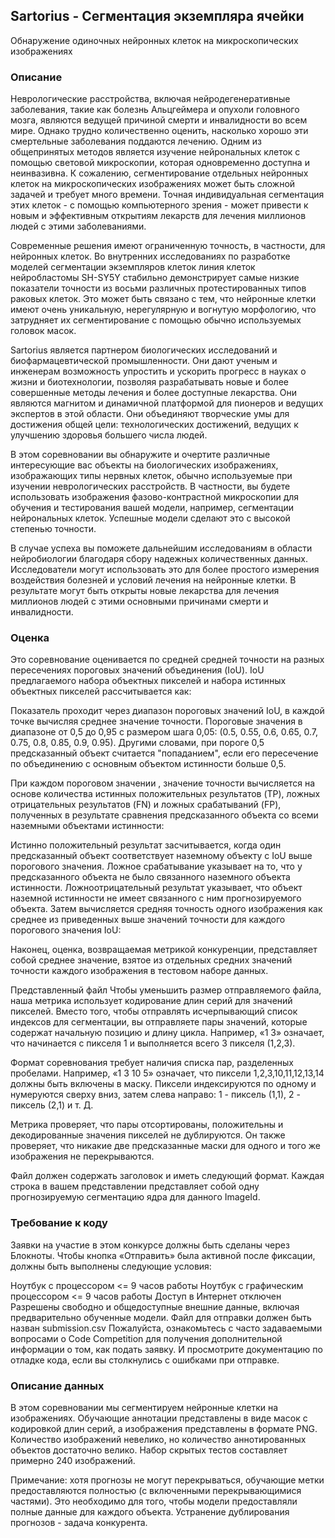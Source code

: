 ## Sartorius - Сегментация экземпляра ячейки
Обнаружение одиночных нейронных клеток на микроскопических изображениях

### Описание
Неврологические расстройства, включая нейродегенеративные заболевания, такие как болезнь Альцгеймера и опухоли головного мозга, являются ведущей причиной смерти и инвалидности во всем мире. Однако трудно количественно оценить, насколько хорошо эти смертельные заболевания поддаются лечению. Одним из общепринятых методов является изучение нейрональных клеток с помощью световой микроскопии, которая одновременно доступна и неинвазивна. К сожалению, сегментирование отдельных нейронных клеток на микроскопических изображениях может быть сложной задачей и требует много времени. Точная индивидуальная сегментация этих клеток - с помощью компьютерного зрения - может привести к новым и эффективным открытиям лекарств для лечения миллионов людей с этими заболеваниями.



Современные решения имеют ограниченную точность, в частности, для нейронных клеток. Во внутренних исследованиях по разработке моделей сегментации экземпляров клеток линия клеток нейробластомы SH-SY5Y стабильно демонстрирует самые низкие показатели точности из восьми различных протестированных типов раковых клеток. Это может быть связано с тем, что нейронные клетки имеют очень уникальную, нерегулярную и вогнутую морфологию, что затрудняет их сегментирование с помощью обычно используемых головок масок.

Sartorius является партнером биологических исследований и биофармацевтической промышленности. Они дают ученым и инженерам возможность упростить и ускорить прогресс в науках о жизни и биотехнологии, позволяя разрабатывать новые и более совершенные методы лечения и более доступные лекарства. Они являются магнитом и динамичной платформой для пионеров и ведущих экспертов в этой области. Они объединяют творческие умы для достижения общей цели: технологических достижений, ведущих к улучшению здоровья большего числа людей.

В этом соревновании вы обнаружите и очертите различные интересующие вас объекты на биологических изображениях, изображающих типы нервных клеток, обычно используемые при изучении неврологических расстройств. В частности, вы будете использовать изображения фазово-контрастной микроскопии для обучения и тестирования вашей модели, например, сегментации нейрональных клеток. Успешные модели сделают это с высокой степенью точности.

В случае успеха вы поможете дальнейшим исследованиям в области нейробиологии благодаря сбору надежных количественных данных. Исследователи могут использовать это для более простого измерения воздействия болезней и условий лечения на нейронные клетки. В результате могут быть открыты новые лекарства для лечения миллионов людей с этими основными причинами смерти и инвалидности.


### Оценка
Это соревнование оценивается по средней средней точности на разных пересечениях пороговых значений объединения (IoU). IoU предлагаемого набора объектных пикселей и набора истинных объектных пикселей рассчитывается как:


Показатель проходит через диапазон пороговых значений IoU, в каждой точке вычисляя среднее значение точности. Пороговые значения в диапазоне от 0,5 до 0,95 с размером шага 0,05: (0.5, 0.55, 0.6, 0.65, 0.7, 0.75, 0.8, 0.85, 0.9, 0.95). Другими словами, при пороге 0,5 предсказанный объект считается "попаданием", если его пересечение по объединению с основным объектом истинности больше 0,5.

При каждом пороговом значении , значение точности вычисляется на основе количества истинных положительных результатов (TP), ложных отрицательных результатов (FN) и ложных срабатываний (FP), полученных в результате сравнения предсказанного объекта со всеми наземными объектами истинности:


Истинно положительный результат засчитывается, когда один предсказанный объект соответствует наземному объекту с IoU выше порогового значения. Ложное срабатывание указывает на то, что у предсказанного объекта не было связанного наземного объекта истинности. Ложноотрицательный результат указывает, что объект наземной истинности не имеет связанного с ним прогнозируемого объекта. Затем вычисляется средняя точность одного изображения как среднее из приведенных выше значений точности для каждого порогового значения IoU:


Наконец, оценка, возвращаемая метрикой конкуренции, представляет собой среднее значение, взятое из отдельных средних значений точности каждого изображения в тестовом наборе данных.

Представленный файл
Чтобы уменьшить размер отправляемого файла, наша метрика использует кодирование длин серий для значений пикселей. Вместо того, чтобы отправлять исчерпывающий список индексов для сегментации, вы отправляете пары значений, которые содержат начальную позицию и длину цикла. Например, «1 3» означает, что начинается с пикселя 1 и выполняется всего 3 пикселя (1,2,3).

Формат соревнования требует наличия списка пар, разделенных пробелами. Например, «1 3 10 5» означает, что пиксели 1,2,3,10,11,12,13,14 должны быть включены в маску. Пиксели индексируются по одному
и нумеруются сверху вниз, затем слева направо: 1 - пиксель (1,1), 2 - пиксель (2,1) и т. Д.

Метрика проверяет, что пары отсортированы, положительны и декодированные значения пикселей не дублируются. Он также проверяет, что никакие две предсказанные маски для одного и того же изображения не перекрываются.

Файл должен содержать заголовок и иметь следующий формат. Каждая строка в вашем представлении представляет собой одну прогнозируемую сегментацию ядра для данного ImageId.

### Требование к коду
Заявки на участие в этом конкурсе должны быть сделаны через Блокноты. Чтобы кнопка «Отправить» была активной после фиксации, должны быть выполнены следующие условия:

Ноутбук с процессором <= 9 часов работы
Ноутбук с графическим процессором <= 9 часов работы
Доступ в Интернет отключен
Разрешены свободно и общедоступные внешние данные, включая предварительно обученные модели.
Файл для отправки должен быть назван submission.csv
Пожалуйста, ознакомьтесь с часто задаваемыми вопросами о Code Competition для получения дополнительной информации о том, как подать заявку. И просмотрите документацию по отладке кода, если вы столкнулись с ошибками при отправке.

### Описание данных
В этом соревновании мы сегментируем нейронные клетки на изображениях. Обучающие аннотации представлены в виде масок с кодировкой длин серий, а изображения представлены в формате PNG. Количество изображений невелико, но количество аннотированных объектов достаточно велико. Набор скрытых тестов составляет примерно 240 изображений.

Примечание: хотя прогнозы не могут перекрываться, обучающие метки предоставляются полностью (с включенными перекрывающимися частями). Это необходимо для того, чтобы модели предоставляли полные данные для каждого объекта. Устранение дублирования прогнозов - задача конкурента.

